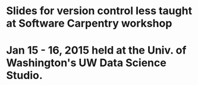 # Slides for version control less taught at Software Carpentry workshop
# Jan 15 - 16, 2015 held at the Univ. of Washington's UW Data Science Studio.
